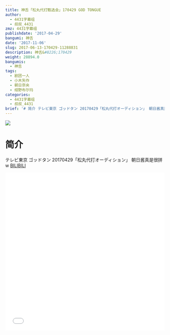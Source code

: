 ```yaml
---
title: 神舌「松丸代打甄选会」170429 GOD TONGUE
author:
  - 4431字幕组
  - 叔叔_4431
zmz: 4431字幕组
publishdate: '2017-04-29'
bangumi: 神舌
date: '2017-11-06'
slug: 2017-06-13-170429-11288831
description: 神舌&#8226;170429
weight: 28894.0
bangumis:
  - 神舌
tags:
  - 剧团一人
  - 小木矢作
  - 朝日奈央
  - 绀野布尔玛
categories:
  - 4431字幕组
  - 叔叔_4431
brief: '# 简介 テレビ東京 ゴッドタン 20170429「松丸代打オーディション」 朝日酱真是很拼w'
---
```

![](https://i.imgur.com/TKzbZJY.png)
# 简介  
テレビ東京 ゴッドタン 20170429「松丸代打オーディション」
朝日酱真是很拼w
  [BILIBILI](https://www.bilibili.com/video/av11288831/)

  <iframe src="//www.bilibili.com/blackboard/player.html?aid=11288831" width="100%" height="500" frameborder="0" allowfullscreen="allowfullscreen"></iframe>
